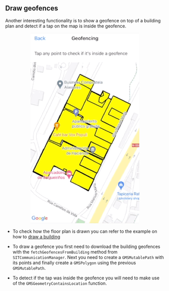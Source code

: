 ## <a name="drawgeofences"><a/> Draw geofences

Another interesting functionality is to show a geofence on top of a building plan and detect if a tap on the map is inside the geofence.

<p align="center">
    <img src="/img/geofencing.gif" />
</p>


- To check how the floor plan is drawn you can refer to the example on how to [draw a building](https://github.com/situmtech/situm-ios-getting-started/tree/master/GettingStarted/src/Samples/DrawBuilding)

- To draw a geofence you first need to download the building geofences with the `fetchGeofencesFromBuilding` method from `SITCommunicationManager`. Next you need to create a `GMSMutablePath` with its points and finally create a `GMSPolygon` using the previous `GMSMutablePath`.

- To detect if the tap was inside the geofence you will need to make use of the `GMSGeometryContainsLocation` function.